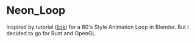 # Neon_Loop
Inspired by tutorial ([link](https://www.youtube.com/watch?v=hnLsktA4gmY)) for a 80's Style Animation Loop in Blender. But I decided to go for Rust and OpenGL.
